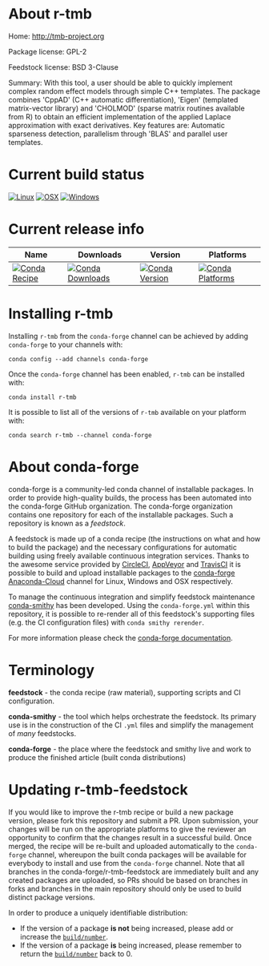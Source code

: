 About r-tmb
===========

Home: http://tmb-project.org

Package license: GPL-2

Feedstock license: BSD 3-Clause

Summary: With this tool, a user should be able to quickly implement complex random effect models through simple C++ templates. The package combines 'CppAD' (C++ automatic differentiation), 'Eigen' (templated matrix-vector library) and 'CHOLMOD' (sparse matrix routines available from R) to obtain an efficient implementation of the applied Laplace approximation with exact derivatives. Key features are: Automatic sparseness detection, parallelism through 'BLAS' and parallel user templates.



Current build status
====================

[![Linux](https://img.shields.io/circleci/project/github/conda-forge/r-tmb-feedstock/master.svg?label=Linux)](https://circleci.com/gh/conda-forge/r-tmb-feedstock)
[![OSX](https://img.shields.io/travis/conda-forge/r-tmb-feedstock/master.svg?label=macOS)](https://travis-ci.org/conda-forge/r-tmb-feedstock)
[![Windows](https://img.shields.io/appveyor/ci/conda-forge/r-tmb-feedstock/master.svg?label=Windows)](https://ci.appveyor.com/project/conda-forge/r-tmb-feedstock/branch/master)

Current release info
====================

| Name | Downloads | Version | Platforms |
| --- | --- | --- | --- |
| [![Conda Recipe](https://img.shields.io/badge/recipe-r--tmb-green.svg)](https://anaconda.org/conda-forge/r-tmb) | [![Conda Downloads](https://img.shields.io/conda/dn/conda-forge/r-tmb.svg)](https://anaconda.org/conda-forge/r-tmb) | [![Conda Version](https://img.shields.io/conda/vn/conda-forge/r-tmb.svg)](https://anaconda.org/conda-forge/r-tmb) | [![Conda Platforms](https://img.shields.io/conda/pn/conda-forge/r-tmb.svg)](https://anaconda.org/conda-forge/r-tmb) |

Installing r-tmb
================

Installing `r-tmb` from the `conda-forge` channel can be achieved by adding `conda-forge` to your channels with:

```
conda config --add channels conda-forge
```

Once the `conda-forge` channel has been enabled, `r-tmb` can be installed with:

```
conda install r-tmb
```

It is possible to list all of the versions of `r-tmb` available on your platform with:

```
conda search r-tmb --channel conda-forge
```


About conda-forge
=================

conda-forge is a community-led conda channel of installable packages.
In order to provide high-quality builds, the process has been automated into the
conda-forge GitHub organization. The conda-forge organization contains one repository
for each of the installable packages. Such a repository is known as a *feedstock*.

A feedstock is made up of a conda recipe (the instructions on what and how to build
the package) and the necessary configurations for automatic building using freely
available continuous integration services. Thanks to the awesome service provided by
[CircleCI](https://circleci.com/), [AppVeyor](https://www.appveyor.com/)
and [TravisCI](https://travis-ci.org/) it is possible to build and upload installable
packages to the [conda-forge](https://anaconda.org/conda-forge)
[Anaconda-Cloud](https://anaconda.org/) channel for Linux, Windows and OSX respectively.

To manage the continuous integration and simplify feedstock maintenance
[conda-smithy](https://github.com/conda-forge/conda-smithy) has been developed.
Using the ``conda-forge.yml`` within this repository, it is possible to re-render all of
this feedstock's supporting files (e.g. the CI configuration files) with ``conda smithy rerender``.

For more information please check the [conda-forge documentation](https://conda-forge.org/docs/).

Terminology
===========

**feedstock** - the conda recipe (raw material), supporting scripts and CI configuration.

**conda-smithy** - the tool which helps orchestrate the feedstock.
                   Its primary use is in the construction of the CI ``.yml`` files
                   and simplify the management of *many* feedstocks.

**conda-forge** - the place where the feedstock and smithy live and work to
                  produce the finished article (built conda distributions)


Updating r-tmb-feedstock
========================

If you would like to improve the r-tmb recipe or build a new
package version, please fork this repository and submit a PR. Upon submission,
your changes will be run on the appropriate platforms to give the reviewer an
opportunity to confirm that the changes result in a successful build. Once
merged, the recipe will be re-built and uploaded automatically to the
`conda-forge` channel, whereupon the built conda packages will be available for
everybody to install and use from the `conda-forge` channel.
Note that all branches in the conda-forge/r-tmb-feedstock are
immediately built and any created packages are uploaded, so PRs should be based
on branches in forks and branches in the main repository should only be used to
build distinct package versions.

In order to produce a uniquely identifiable distribution:
 * If the version of a package **is not** being increased, please add or increase
   the [``build/number``](https://conda.io/docs/user-guide/tasks/build-packages/define-metadata.html#build-number-and-string).
 * If the version of a package **is** being increased, please remember to return
   the [``build/number``](https://conda.io/docs/user-guide/tasks/build-packages/define-metadata.html#build-number-and-string)
   back to 0.
